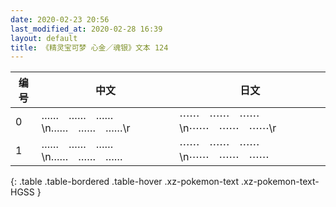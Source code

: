 ```yaml
---
date: 2020-02-23 20:56
last_modified_at: 2020-02-28 16:39
layout: default
title: 《精灵宝可梦 心金／魂银》文本 124
---
```

| 编号 | 中文 | 日文 |
| ---- | ---- | ---- |
| 0 | ……　……　……\n……　……　……\r | ⋯⋯　⋯⋯　⋯⋯\n⋯⋯　⋯⋯　⋯⋯\r |
| 1 | ……　……　……\n……　……　…… | ⋯⋯　⋯⋯　⋯⋯\n⋯⋯　⋯⋯　⋯⋯ |
{: .table .table-bordered .table-hover .xz-pokemon-text .xz-pokemon-text-HGSS }